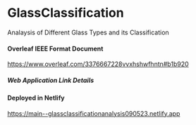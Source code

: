 # GlassClassification
Analaysis of Different Glass Types and its Classification

#### Overleaf IEEE Format Document
https://www.overleaf.com/3376667228vvxhshwfhntn#b1b920


##### Web Application Link Details
#### Deployed in Netlify
https://main--glassclassificationanalysis090523.netlify.app
